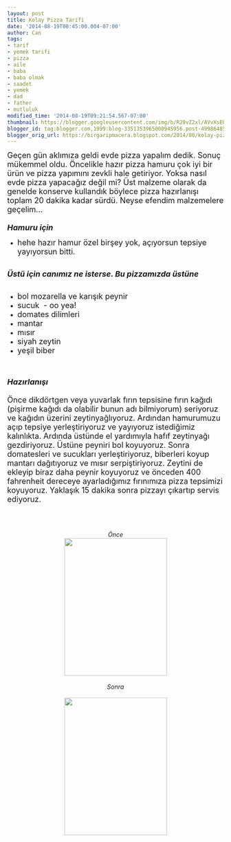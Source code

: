 ```yaml
---
layout: post
title: Kolay Pizza Tarifi
date: '2014-08-19T08:45:00.004-07:00'
author: Can
tags:
- tarif
- yemek tarifi
- pizza
- aile
- baba
- baba olmak
- saadet
- yemek
- dad
- father
- mutluluk
modified_time: '2014-08-19T09:21:54.567-07:00'
thumbnail: https://blogger.googleusercontent.com/img/b/R29vZ2xl/AVvXsEhcLXius1zfvI3F2LZhyphenhyphenqsTs402KyvHihYb6Q4j6wCQL5ABXV9JD75bdJ_jswY6Prgq7BHc_woiR-T92KLSGxZQ2akDVHjtE77-t-yQT92Vi0dhB-uQfrZd_w16L6Cd-dAtrsCO-QmGZ-o/s72-c/IMG_0306.JPG
blogger_id: tag:blogger.com,1999:blog-3351353965008945956.post-4998648520027490585
blogger_orig_url: https://birgaripmacera.blogspot.com/2014/08/kolay-pizza-tarifi.html
---
```


<span style="font-size: large;">Geçen gün aklımıza geldi evde pizza yapalım dedik. Sonuç mükemmel oldu. Öncelikle hazır pizza hamuru çok iyi bir ürün ve pizza yapımını zevkli hale getiriyor. Yoksa nasıl evde pizza yapacağız değil mi? Üst malzeme olarak da genelde konserve kullandık böylece pizza hazırlanışı toplam 20 dakika kadar sürdü. Neyse efendim malzemelere geçelim...</span><br />
<span style="font-size: large;"><br /></span>
<i><span style="font-size: large;"><b>Hamuru için &nbsp; &nbsp; &nbsp;</b></span></i><br />
<ul>
<li><span style="font-size: large;">hehe hazır hamur özel birşey yok, açıyorsun tepsiye yayıyorsun bitti.</span></li>
</ul>
<br />
<i><span style="font-size: large;"><b>Üstü için canımız ne isterse. Bu pizzamızda üstüne</b></span></i><br />
<br />
<ul>
<li><span style="font-size: large;">bol mozarella ve karışık peynir</span></li>
<li><span style="font-size: large;">sucuk &nbsp;- oo yea!</span></li>
<li><span style="font-size: large;">domates dilimleri</span></li>
<li><span style="font-size: large;">mantar</span></li>
<li><span style="font-size: large;">mısır</span></li>
<li><span style="font-size: large;">siyah zeytin</span></li>
<li><span style="font-size: large;">yeşil biber</span></li>
</ul>
<br />
<span style="font-size: large;"><br /></span><i><span style="font-size: large;"><b>Hazırlanışı</b></span></i><br />
<span style="font-size: large;"><br /></span>
<span style="font-size: large;">Önce dikdörtgen veya yuvarlak fırın tepsisine fırın kağıdı (pişirme kağıdı da olabilir bunun adı bilmiyorum) seriyoruz ve kağıdın üzerini zeytinyağlıyoruz. Ardından hamurumuzu açıp tepsiye yerleştiriyoruz ve yayıyoruz istediğimiz kalınlıkta. Ardında üstünde el yardımıyla hafıf zeytinyağı gezdiriyoruz. Üstüne peyniri bol koyuyoruz. Sonra domatesleri ve sucukları yerleştiriyoruz, biberleri koyup mantarı dağıtıyoruz ve mısır serpiştiriyoruz. Zeytini de ekleyip biraz daha peynir koyuyoruz ve önceden 400 fahrenheit dereceye ayarladığımız fırınımıza pizza tepsimizi koyuyoruz. Yaklaşık 15 dakika sonra pizzayı çıkartıp servis ediyoruz.&nbsp;</span><br />
<span style="font-size: large;"><br /></span>
<span style="font-size: large;"><br /></span>
<span style="font-size: large;"><br /></span>
<div style="text-align: center;">
<i>Önce</i></div>
<div class="separator" style="clear: both; text-align: center;">
<a href="https://blogger.googleusercontent.com/img/b/R29vZ2xl/AVvXsEhcLXius1zfvI3F2LZhyphenhyphenqsTs402KyvHihYb6Q4j6wCQL5ABXV9JD75bdJ_jswY6Prgq7BHc_woiR-T92KLSGxZQ2akDVHjtE77-t-yQT92Vi0dhB-uQfrZd_w16L6Cd-dAtrsCO-QmGZ-o/s1600/IMG_0306.JPG" imageanchor="1" style="margin-left: 1em; margin-right: 1em;"><img border="0" src="https://blogger.googleusercontent.com/img/b/R29vZ2xl/AVvXsEhcLXius1zfvI3F2LZhyphenhyphenqsTs402KyvHihYb6Q4j6wCQL5ABXV9JD75bdJ_jswY6Prgq7BHc_woiR-T92KLSGxZQ2akDVHjtE77-t-yQT92Vi0dhB-uQfrZd_w16L6Cd-dAtrsCO-QmGZ-o/s1600/IMG_0306.JPG" height="320" width="239" /></a></div>
<div class="separator" style="clear: both; text-align: center;">
<br /></div>
<div class="separator" style="clear: both; text-align: center;">
<i>Sonra</i></div>
<br />
<div class="separator" style="clear: both; text-align: center;">
<a href="https://blogger.googleusercontent.com/img/b/R29vZ2xl/AVvXsEhka9Zf4l3on76RN3wt_3gVmVu7WSuocnIBqG1uDFbmd2Pj7p8MBIVoOgIoc5On2sgxAPnj8-Y5KYMP3WxsWIXNj0aTudmdogt3lFnRThBSaXBJs93YvAW4nZBDnzS1IYR9uqVdvKSdOeE/s1600/IMG_0307.JPG" imageanchor="1" style="margin-left: 1em; margin-right: 1em;"><img border="0" src="https://blogger.googleusercontent.com/img/b/R29vZ2xl/AVvXsEhka9Zf4l3on76RN3wt_3gVmVu7WSuocnIBqG1uDFbmd2Pj7p8MBIVoOgIoc5On2sgxAPnj8-Y5KYMP3WxsWIXNj0aTudmdogt3lFnRThBSaXBJs93YvAW4nZBDnzS1IYR9uqVdvKSdOeE/s1600/IMG_0307.JPG" height="320" width="239" /></a></div>
<span style="font-size: large;"><br /></span>
<span style="font-size: large;"><br /></span>
<span style="font-size: large;"><br /></span>